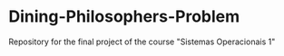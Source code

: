 # Dining-Philosophers-Problem
Repository for the final project of the course "Sistemas Operacionais 1"
